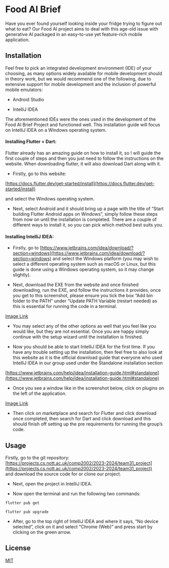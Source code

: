 # Food AI Brief

Have you ever found yourself looking inside your fridge trying to figure out what to eat? Our Food AI project aims to deal with this age-old issue with generative AI packaged in an easy-to-use yet feature-rich mobile application.

## Installation

Feel free to pick an integrated development environment (IDE) of your choosing, as many options widely available for mobile development should in theory work, but we would recommend one of the following, due to extensive support for mobile development and the inclusion of powerful mobile emulators: 

- Android Studio 

- IntelliJ IDEA  

The aforementioned IDEs were the ones used in the development of the Food AI Brief Project and functioned well. This installation guide will focus on IntelliJ IDEA on a Windows operating system. 

#### Installing Flutter + Dart: 

Flutter already has an amazing guide on how to install it, so I will guide the first couple of steps and then you just need to follow the instructions on the website. When downloading flutter, it will also download Dart along with it. 

- Firstly, go to this website:

 [https://docs.flutter.dev/get-started/install](https://docs.flutter.dev/get-started/install)

and select the Windows operating system. 

- Next, select Android and it should bring up a page with the title of “Start building Flutter Android apps on Windows”, simply follow these steps from now on until the installation is completed. There are a couple of different ways to install it, so you can pick which method best suits you. 
 
#### Installing IntelliJ IDEA: 

- Firstly, go to [https://www.jetbrains.com/idea/download/?section=windows](https://www.jetbrains.com/idea/download/?section=windows) and select the Windows platform (you may wish to select a different operating system such as macOS or Linux, but this guide is done using a Windows operating system, so it may change slightly). 

- Next, download the EXE from the website and once finished downloading, run the EXE, and follow the instructions it provides, once you get to this screenshot, please ensure you tick the box “Add bin folder to the PATH” under “Update PATH Variable (restart needed) as this is essential for running the code in a terminal. 

[Image Link]()
 

- You may select any of the other options as well that you feel like you would like, but they are not essential. Once you are happy simply continue with the setup wizard until the installation is finished. 

- Now you should be able to start IntelliJ IDEA for the first time. If you have any trouble setting up the installation, then feel free to also look at this website as it is the official download guide that everyone who used IntelliJ IDEA in our group used under the Standalone installation section 

 [https://www.jetbrains.com/help/idea/installation-guide.html#standalone](https://www.jetbrains.com/help/idea/installation-guide.html#standalone) 

- Once you see a window like in the screenshot below, click on plugins on the left of the application. 

[Image Link]()

- Then click on marketplace and search for Flutter and click download once completed, then search for Dart and click download and this should finish off setting up the pre requirements for running the group’s code.

## Usage

Firstly, go to the git repository: 
 [https://projects.cs.nott.ac.uk/comp2002/2023-2024/team31_project](https://projects.cs.nott.ac.uk/comp2002/2023-2024/team31_project)  
and download the source code for or clone our project. 

- Next, open the project in IntelliJ IDEA. 

- Now open the terminal and run the following two commands: 

```
flutter pub get
```
```
flutter pub upgrade
```
  

- After, go to the top right of IntelliJ IDEA and where it says, “No device selected”, click on it and select “Chrome (Web)” and press start by clicking on the green arrow. 

## License

[MIT](https://choosealicense.com/licenses/mit/)
